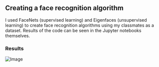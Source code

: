 ## Creating a face recognition algorithm
I used FaceNets (supervised learning) and Eigenfaces (unsupervised learning) to create face recognition algorithms using my classmates as a dataset. Results of the code can be seen in the Jupyter notebooks themselves.

### Results
![Image](https://user-images.githubusercontent.com/35256233/71884122-adcac000-3172-11ea-8f86-2343b76248ec.png)
